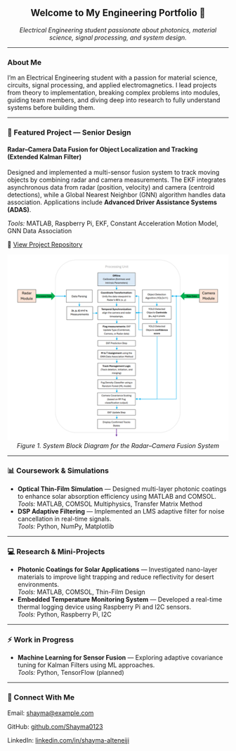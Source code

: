 <h2 align="center">Welcome to My Engineering Portfolio 👋</h2>

<p align="center">
  <em>Electrical Engineering student passionate about photonics, material science, signal processing, and system design.</em>
</p>

---

<h3>About Me</h3>
<p>
I’m an Electrical Engineering student with a passion for material science, circuits, signal processing, and applied electromagnetics. I lead projects from theory to implementation, breaking complex problems into modules, guiding team members, and diving deep into research to fully understand systems before building them.
</p>

---

<h3>🚀 Featured Project — Senior Design</h3>

<h4>Radar–Camera Data Fusion for Object Localization and Tracking (Extended Kalman Filter)</h4>

<p>
Designed and implemented a multi-sensor fusion system to track moving objects by combining radar and camera measurements.  
The EKF integrates asynchronous data from radar (position, velocity) and camera (centroid detections), while a Global Nearest Neighbor (GNN) algorithm handles data association.  
Applications include <strong>Advanced Driver Assistance Systems (ADAS)</strong>.
</p>

<p><em>Tools:</em> MATLAB, Raspberry Pi, EKF, Constant Acceleration Motion Model, GNN Data Association</p>

<p>
🔗 <a href="https://github.com/Shayma0123/Shayma-Alteneiji/tree/main/Senior_Design_Project">View Project Repository</a>
</p>

<p align="center">
  <img src="Senior Design Project/System Block Diagram .png" alt="System Block Diagram" width="600"><br>
  <em>Figure 1. System Block Diagram for the Radar–Camera Fusion System</em>
</p>

---

<h3>📊 Coursework & Simulations</h3>
<ul>
  <li>
    <strong>Optical Thin-Film Simulation</strong> — Designed multi-layer photonic coatings to enhance solar absorption efficiency using MATLAB and COMSOL.<br>
    <em>Tools:</em> MATLAB, COMSOL Multiphysics, Transfer Matrix Method
  </li>
  <li>
    <strong>DSP Adaptive Filtering</strong> — Implemented an LMS adaptive filter for noise cancellation in real-time signals.<br>
    <em>Tools:</em> Python, NumPy, Matplotlib
  </li>
</ul>

---

<h3>💻 Research & Mini-Projects</h3>
<ul>
  <li>
    <strong>Photonic Coatings for Solar Applications</strong> — Investigated nano-layer materials to improve light trapping and reduce reflectivity for desert environments.<br>
    <em>Tools:</em> MATLAB, COMSOL, Thin-Film Design
  </li>
  <li>
    <strong>Embedded Temperature Monitoring System</strong> — Developed a real-time thermal logging device using Raspberry Pi and I2C sensors.<br>
    <em>Tools:</em> Python, Raspberry Pi, I2C
  </li>
</ul>

---

<h3>⚡ Work in Progress</h3>
<ul>
  <li>
    <strong>Machine Learning for Sensor Fusion</strong> — Exploring adaptive covariance tuning for Kalman Filters using ML approaches.<br>
    <em>Tools:</em> Python, TensorFlow (planned)
  </li>
</ul>

---

<h3>🤝 Connect With Me</h3>
<p>Email: <a href="mailto:shayma@example.com">shayma@example.com</a></p>
<p>GitHub: <a href="https://github.com/Shayma0123">github.com/Shayma0123</a></p>
<p>LinkedIn: <a href="https://www.linkedin.com/in/shayma-alteneiji/">linkedin.com/in/shayma-alteneiji</a></p>
